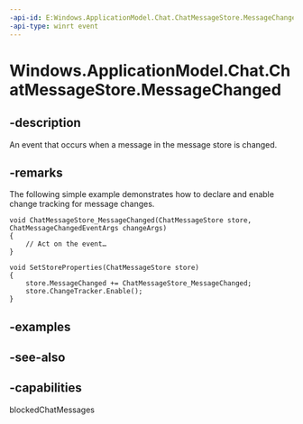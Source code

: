 ```yaml
---
-api-id: E:Windows.ApplicationModel.Chat.ChatMessageStore.MessageChanged
-api-type: winrt event
---
```


<!-- Event syntax
public event Windows.Foundation.TypedEventHandler MessageChanged<Windows.ApplicationModel.Chat.ChatMessageStore,  Windows.ApplicationModel.Chat.ChatMessageChangedEventArgs>
-->

# Windows.ApplicationModel.Chat.ChatMessageStore.MessageChanged

## -description
An event that occurs when a message in the message store is changed.

## -remarks
The following simple example demonstrates how to declare and enable change tracking for message changes.

```
void ChatMessageStore_MessageChanged(ChatMessageStore store, ChatMessageChangedEventArgs changeArgs)
{
    // Act on the event…
}

void SetStoreProperties(ChatMessageStore store)
{
    store.MessageChanged += ChatMessageStore_MessageChanged;
    store.ChangeTracker.Enable();
}
```



## -examples

## -see-also


## -capabilities
blockedChatMessages